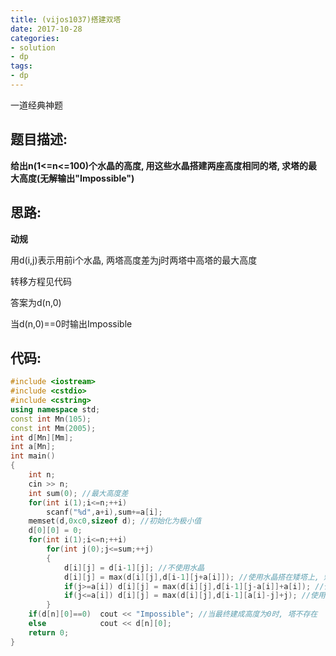 ```yaml
---
title: (vijos1037)搭建双塔
date: 2017-10-28
categories:
- solution
- dp
tags:
- dp
---
```


一道经典神题
<!-- more -->
## 题目描述:

**给出n(1<=n<=100)个水晶的高度, 用这些水晶搭建两座高度相同的塔, 求塔的最大高度(无解输出"Impossible")**

## 思路:

**动规**

用d(i,j)表示用前i个水晶, 两塔高度差为j时两塔中高塔的最大高度

转移方程见代码

答案为d(n,0)

当d(n,0)==0时输出Impossible

## 代码:
```cpp
#include <iostream>
#include <cstdio>
#include <cstring>
using namespace std;
const int Mn(105);
const int Mm(2005);
int d[Mn][Mm];
int a[Mn];
int main()
{
	int n;
	cin >> n;
	int sum(0); //最大高度差 
	for(int i(1);i<=n;++i)
		scanf("%d",a+i),sum+=a[i];
	memset(d,0xc0,sizeof d); //初始化为极小值 
	d[0][0] = 0;
	for(int i(1);i<=n;++i)
		for(int j(0);j<=sum;++j)
		{
			d[i][j] = d[i-1][j]; //不使用水晶 
			d[i][j] = max(d[i][j],d[i-1][j+a[i]]); //使用水晶搭在矮塔上, 矮塔还是矮塔 
			if(j>=a[i])	d[i][j] = max(d[i][j],d[i-1][j-a[i]]+a[i]); //使用水晶搭在高塔上 
			if(j<=a[i])	d[i][j] = max(d[i][j],d[i-1][a[i]-j]+j); //使用水晶搭在矮塔上, 矮塔变高塔 
		}
	if(d[n][0]==0)	cout << "Impossible"; //当最终建成高度为0时, 塔不存在 
	else			cout << d[n][0];
	return 0;
}
```
